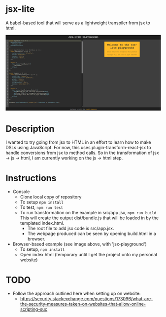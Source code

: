 # jsx-lite
A babel-based tool that will serve as a lightweight transpiler from jsx to html. 

![Image of browser-based editor](https://raw.githubusercontent.com/saahilh/jsx-lite/master/img/jsx-lite-demo.PNG)

# Description
I wanted to try going from jsx to HTML in an effort to learn how to make DSLs using JavaScript.
For now, this uses plugin-transform-react-jsx to handle conversions from jsx to method calls.
So in the transformation of jsx -> js -> html, I am currently working on the js -> html step.

# Instructions
* Console
    * Clone local copy of repository
    * To setup `npm install`
    * To test, `npm run test`
    * To run transformation on the example in src/app.jsx, `npm run build`. This will create the output dist/bundle.js that will be loaded in by the templated index.html.
        * The root file to add jsx code is src/app.jsx.
        * The webpage produced can be seen by opening build.html in a browser.
* Browser-based example (see image above, with 'jsx-playground')
    * To setup, `npm install`
    * Open index.html (temporary until I get the project onto my personal website)

# TODO
* Follow the approach outlined here when setting up on website:
    * https://security.stackexchange.com/questions/173096/what-are-the-security-measures-taken-on-websites-that-allow-online-scripting-suc